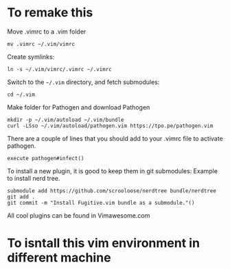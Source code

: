 # To remake this

Move .vimrc to a .vim folder


    mv .vimrc ~/.vim/vimrc

Create symlinks:

    ln -s ~/.vim/vimrc/.vimrc ~/.vimrc

Switch to the `~/.vim` directory, and fetch submodules:

    cd ~/.vim

Make folder for Pathogen and download Pathogen
    
    mkdir -p ~/.vim/autoload ~/.vim/bundle 
    curl -LSso ~/.vim/autoload/pathogen.vim https://tpo.pe/pathogen.vim


There are a couple of lines that you should add to your .vimrc file to activate pathogen.

    execute pathogen#infect()

To install a new plugin, it is good to keep them in git submodules:
Example to install nerd tree. 

    submodule add https://github.com/scrooloose/nerdtree bundle/nerdtree
    git add .
    git commit -m "Install Fugitive.vim bundle as a submodule."()

All cool plugins can be found in Vimawesome.com


# To isntall this vim environment in different machine
